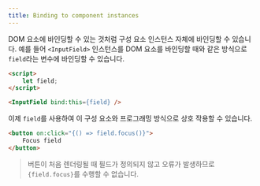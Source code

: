 ```yaml
---
title: Binding to component instances
---
```


DOM 요소에 바인딩할 수 있는 것처럼 구성 요소 인스턴스 자체에 바인딩할 수 있습니다. 예를 들어 `<InputField>` 인스턴스를 DOM 요소를 바인딩할 때와 같은 방식으로 `field`라는 변수에 바인딩할 수 있습니다.

```html
<script>
	let field;
</script>

<InputField bind:this={field} />
```

이제 `field`를 사용하여 이 구성 요소와 프로그래밍 방식으로 상호 작용할 수 있습니다.

```html
<button on:click="{() => field.focus()}">
	Focus field
</button>
```

> 버튼이 처음 렌더링될 때 필드가 정의되지 않고 오류가 발생하므로 `{field.focus}`를 수행할 수 없습니다.
